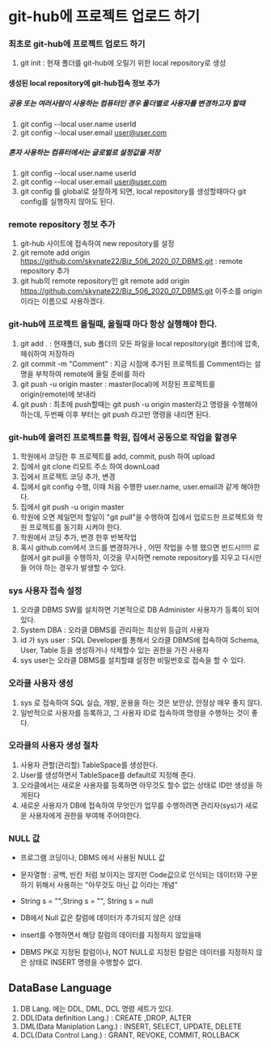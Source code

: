 # git-hub에 프로젝트 업로드 하기

### 최초로 git-hub에 프로젝트 업로드 하기
1. git init : 현재 폴더를 git-hub에 오릴기 위한 local repository로 생성

#### 생성된 local repository에 git-hub접속 정보 추가

##### 공용 또는 여러사람이 사용하는 컴퓨터인 경우 폴더별로 사용자를 변경하고자 할때 
1. git config --local user.name userId
2. git config --local user.email user@user.com

##### 혼자 사용하는 컴퓨터에서는 글로벌로 설정값을 저장
1. git config --local user.name userId
2. git config --local user.email user@user.com
3. git config 를 global로 설정하게 되면, local repository를
	생성할때마다 git config를 실행하지 않아도 된다.

### remote repository 정보 추가
1. git-hub 사이트에 접속하여 new repository를 설정
2. git remote add origin https://github.com/skynate22/Biz_506_2020_07_DBMS.git
	: remote repository 추가
3. git hub의 remote repository인 git remote add origin https://github.com/skynate22/Biz_506_2020_07_DBMS.git 이주소를 origin 이라는 이름으로 사용하겠다.

### git-hub에 프로젝트 올릴때, 올릴때 마다 항상 실행해야 한다.
1. git add . : 현재폴더, sub 폴더의 모든 파일을 local repository(git 폴더)에 압축, 헤쉬하여 저장하라
2. git commit -m "Comment" : 지금 시점에 추가된 프로젝트를 Comment라는 설명을 부착하여 remote에 올릴 준비를 하라
3. git push -u origin master : master(local)에 저장된 프로젝트를 origin(remote)에 보내라
4. git push : 최초에 push할때는 git push -u origin master라고 
명령을 수행해야 하는데, 두번째 이후 부터는 git push 라고만 명령을 내리면 된다.

### git-hub에 올려진 프로젝트를 학원, 집에서 공동으로 작업을 할경우
1. 학원에서 코딩한 후 프로젝트를 add, commit, push 하여 upload
2. 집에서 git clone 리모트 주소 하여 downLoad
3. 집에서 프로젝트 코딩 추가, 변경
4. 집에서 git config 수행, 이때 처음 수행한 user.name, user.email과 같게 해야한다.
5. 집에서 git push -u origin master
6. 학원에 오면 제일먼저 할일이 "git pull"을 수행하여 집에서 업로드한
	프로젝트와 학원 프로젝트를 동기화 시켜야 한다.
7. 학원에서 코딩 추가, 변경 한후 반복작업
8. 혹시 github.com에서 코드를 변경하거나 , 어떤 작업을 수행 했으면 반드시!!!!!
	로컬에서 git pull을 수행하자, 이것을 무시하면 remote repository를 지우고 다시만들 어야 하는
	경우가 발생할 수 있다.

### sys 사용자 접속 설정
1. 오라클 DBMS SW를 설치하면 기본적으로 DB Administer 사용자가
	등록이 되어 있다.	
2. System DBA : 오라클 DBMS를 관리하는 최상위 등급의 사용자
3. id 가 sys user : SQL Developer를 통해서 오라클 DBMS에 접속하여
Schema, User, Table 등을 생성하거나 삭제할수 있는 권한을 가진 사용자
4. sys user는 오라클 DBMS를 설치할떄 설정한 비밀번호로 접속을 할 수 있다.


### 오라클 사용자 생성
1. sys 로 접속하여 SQL 실습, 개발, 운용을 하는 것은 보안상, 안정상
매우 좋지 않다.
2. 일반적으로 사용자를 등록하고, 그 사용자 ID로 접속하여 명령을
수행하는 것이 좋다.

### 오라클의 사용자 생성 절차
1. 사용자 관할(관리할) TableSpace를 생성한다.
2. User를 생성하면서 TableSpace를 default로 지정해 준다.
3. 오라클에서는 새로운 사용자를 등록하면 아무것도 할수 없는 상태로 ID만 생성을 하게된다
4. 새로운 사용자가 DB에 접속하여 무엇인가 업무를 수행하려면 관리자(sys)가 새로운 
	사용자에게 권한을 부여해 주어야한다.


### NULL 값
* 프로그램 코딩이나, DBMS 에서 사용된 NULL 값
* 문자열형 : 공백, 빈칸 처럼 보이지는 않지만 Code값으로 인식되는 
			데이터와 구분하기 위해서 사용하는 "아무것도 아닌 값 이라는 개념"
* String s = "",String s = "", String s = null
* DB에서 Null 값은 칼럼에 데이터가 추가되지 않은 상태
* insert를 수행하면서 해당 칼럼의 데이터를 지정하지 않았을때

* DBMS PK로 지정된 칼럼이나, NOT NULL로 지정된 칼럼은 데이터를 지정하지 않은 상태로 
	INSERT 명령을 수행할수 없다.

## DataBase Language
1. DB Lang. 에는 DDL, DML, DCL 명령 세트가 있다.
2. DDL(Data definition Lang.) : CREATE ,DROP, ALTER
3. DML(Data Maniplation Lang.) : INSERT, SELECT, UPDATE, DELETE
4. DCL(Data Control Lang.) : GRANT, REVOKE, COMMIT, ROLLBACK